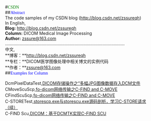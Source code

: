 #<font face="Microsoft YaHei" color=green>CSDN</font><br>
##<font face="Microsoft YaHei" color=blue>Abstract</font><br>
The code samples of my CSDN blog (http://blog.csdn.net/zssureqh)<br>
In English,<br>
**Blog:**   http://blog.csdn.net/zssureqh<br>
**Column:** DICOM Medical Image Processing<br>
**Author:** zssure@163.com<br>
..................................................................................................<br>
中文,<br>
**博客：**http://blog.csdn.net/zssureqh<br>
**专栏：**DICOM医学图像处理中相关博文的实例代码<br>
**作者：**zssure@163.com<br>
##<font face="Microsoft YaHei" color=blue>Examples for Column</font><br>

DcmPixelDataTest,[DICOM存储操作之“多幅JPG图像数据存入DCM文件](http://blog.csdn.net/zssureqh/article/details/42200303)<br>
CMoveScuScp,[fo-dicom网络传输之C-FIND and C-MOVE](http://blog.csdn.net/zssureqh/article/details/41631563)<br>
CFindScuScp,[fo-dicom网络传输之C-FIND and C-MOVE](http://blog.csdn.net/zssureqh/article/details/41631563)<br>
C-STORETest,[storescp.exe与storescu.exe源码剖析，学习C-STORE请求（续）](http://blog.csdn.net/zssureqh/article/details/39237649)<br>
C-FIND Scu,[DICOM：基于DCMTK实现C-FIND SCU](http://blog.csdn.net/zssureqh/article/details/44687753)<br>
